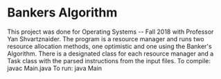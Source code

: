# Bankers Algorithm

This project was done for Operating Systems -- Fall 2018 with Professor Yan Shvartznaider. The program is a resource manager and runs 
two resource allocation methods, one optimistic and one using the Banker's Algorithm. 
There is a designated class for each resource manager and a Task class with the parsed instructions from the input files. 
To compile: javac Main.java
To run: java Main
